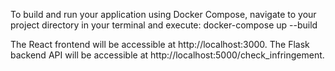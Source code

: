To build and run your application using Docker Compose, navigate to your project directory in your terminal and execute:
docker-compose up --build

The React frontend will be accessible at http://localhost:3000.
The Flask backend API will be accessible at http://localhost:5000/check_infringement.